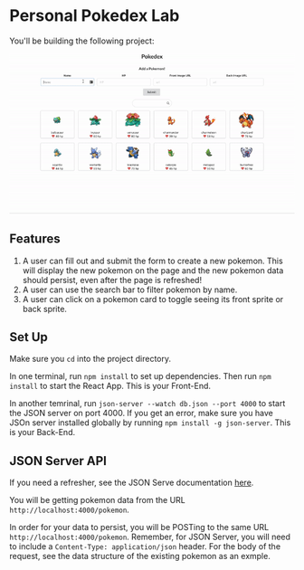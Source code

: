 # Personal Pokedex Lab

You'll be building the following project: 

![demo](./demo.gif)

## Features

1. A user can fill out and submit the form to create a new pokemon. This will display the new pokemon on the page and the new pokemon data should persist, even after the page is refreshed!
2. A user can use the search bar to filter pokemon by name.
3. A user can click on a pokemon card to toggle seeing its front sprite or back sprite.

## Set Up

Make sure you `cd` into the project directory.

In one terminal, run `npm install` to set up dependencies. Then run `npm install` to start the React App. This is your Front-End.

In another temrinal, run `json-server --watch db.json --port 4000` to start the JSON server on port 4000. If you get an error, make sure you have JSOn server installed globally by running `npm install -g json-server`. This is your Back-End.

## JSON Server API

If you need a refresher, see the JSON Serve documentation [here](https://github.com/typicode/json-server#getting-started).

You will be getting pokemon data from the URL `http://localhost:4000/pokemon`.

In order for your data to persist, you will be POSTing to the same URL `http://localhost:4000/pokemon`. Remember, for JSON Server, you will need to include a `Content-Type: application/json` header. For the body of the request, see the data structure of the existing pokemon as an exmple.